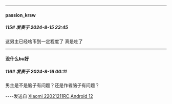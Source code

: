 ﻿
*****

####  passion_krsw  
##### 115#       发表于 2024-8-15 23:45

这男主已经啥币到一定程度了 真是吐了


*****

####  没什么bu好  
##### 116#       发表于 2024-8-16 00:11

男主是不是脑子有问题？还是作者脑子有问题？

----发送自 [Xiaomi 22021211RC,Android 12](http://stage1.5j4m.com/?1.37)

